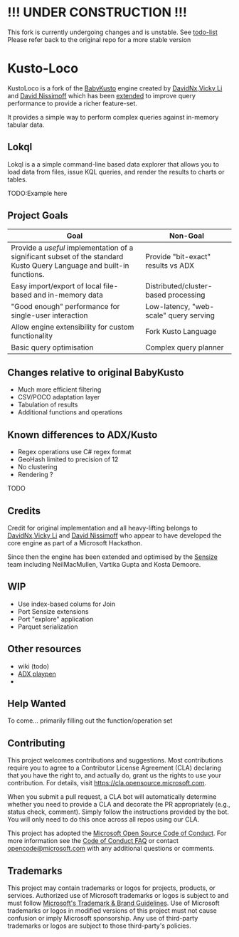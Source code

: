 # !!! UNDER CONSTRUCTION !!!

This fork is currently undergoing changes and is unstable. See [todo-list](docs/planned_work.md)
Please refer back to the original repo for a more stable version

# Kusto-Loco

KustoLoco is a fork of the [BabyKusto](https://github.com/davidnx/baby-kusto-csharp) engine created by [DavidNx](https://github.com/davidnx),[Vicky Li](https://github.com/VickyLi2021) and [David Nissimoff](https://github.com/davidni) which has been [extended](docs/additionalFunctions.md) to improve query performance to provide a richer feature-set.

It provides a simple way to perform complex queries against in-memory tabular data.


## Lokql
Lokql is a a simple command-line based data explorer that allows you to load data from files, issue KQL queries, and render the results to charts or tables.

TODO:Example here

## Project Goals

| Goal | Non-Goal|
|------|----------|
|Provide a *useful* implementation of a significant subset of the standard Kusto Query Language and built-in functions. | Provide "bit-exact" results vs ADX |
|Easy import/export of local file-based and in-memory data | Distributed/cluster-based processing |
|"Good enough" performance for single-user interaction | Low-latency, "web-scale" query serving |
| Allow engine extensibility for custom functionality |Fork Kusto Language |
| Basic query optimisation | Complex query planner |

## Changes relative to original BabyKusto
- Much more efficient filtering
- CSV/POCO adaptation layer
- Tabulation of results
- Additional functions and operations

## Known differences to ADX/Kusto
- Regex operations use C# regex format
- GeoHash limited to precision of 12 
- No clustering
- Rendering ?

TODO 


## Credits
Credit for original implementation and all heavy-lifting belongs to [DavidNx](https://github.com/davidnx),[Vicky Li](https://github.com/VickyLi2021) and [David Nissimoff](https://github.com/davidni) who appear to have developed the core engine as part of a Microsoft Hackathon.  

Since then the engine has been extended and optimised by the [Sensize](https://sensize.net) team including NeilMacMullen, Vartika Gupta and Kosta Demoore.

## WIP
- Use index-based colums for Join
- Port Sensize extensions
- Port "explore" application
- Parquet serialization

## Other resources 
- wiki (todo) 
- [ADX playpen](https://dataexplorer.azure.com/clusters/help/databases/Samples)
- 

## Help Wanted

To come... primarily filling out the function/operation set

## Contributing


This project welcomes contributions and suggestions.  Most contributions require you to agree to a
Contributor License Agreement (CLA) declaring that you have the right to, and actually do, grant us
the rights to use your contribution. For details, visit https://cla.opensource.microsoft.com.

When you submit a pull request, a CLA bot will automatically determine whether you need to provide
a CLA and decorate the PR appropriately (e.g., status check, comment). Simply follow the instructions
provided by the bot. You will only need to do this once across all repos using our CLA.

This project has adopted the [Microsoft Open Source Code of Conduct](https://opensource.microsoft.com/codeofconduct/).
For more information see the [Code of Conduct FAQ](https://opensource.microsoft.com/codeofconduct/faq/) or
contact [opencode@microsoft.com](mailto:opencode@microsoft.com) with any additional questions or comments.

## Trademarks

This project may contain trademarks or logos for projects, products, or services. Authorized use of Microsoft 
trademarks or logos is subject to and must follow 
[Microsoft's Trademark & Brand Guidelines](https://www.microsoft.com/en-us/legal/intellectualproperty/trademarks/usage/general).
Use of Microsoft trademarks or logos in modified versions of this project must not cause confusion or imply Microsoft sponsorship.
Any use of third-party trademarks or logos are subject to those third-party's policies.
